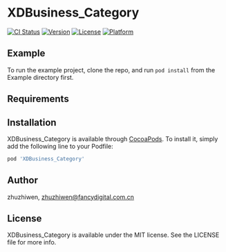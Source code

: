 # XDBusiness_Category

[![CI Status](https://img.shields.io/travis/zhuzhiwen/XDBusiness_Category.svg?style=flat)](https://travis-ci.org/zhuzhiwen/XDBusiness_Category)
[![Version](https://img.shields.io/cocoapods/v/XDBusiness_Category.svg?style=flat)](https://cocoapods.org/pods/XDBusiness_Category)
[![License](https://img.shields.io/cocoapods/l/XDBusiness_Category.svg?style=flat)](https://cocoapods.org/pods/XDBusiness_Category)
[![Platform](https://img.shields.io/cocoapods/p/XDBusiness_Category.svg?style=flat)](https://cocoapods.org/pods/XDBusiness_Category)

## Example

To run the example project, clone the repo, and run `pod install` from the Example directory first.

## Requirements

## Installation

XDBusiness_Category is available through [CocoaPods](https://cocoapods.org). To install
it, simply add the following line to your Podfile:

```ruby
pod 'XDBusiness_Category'
```

## Author

zhuzhiwen, zhuzhiwen@fancydigital.com.cn

## License

XDBusiness_Category is available under the MIT license. See the LICENSE file for more info.
